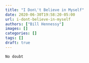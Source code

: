 ```yaml
---
title: "I Don\'t Believe in Myself"
date: 2020-06-30T19:58:20-05:00
url: i-dont-believe-in-myself
authors: ["Bill Hennessy"]
images: []
categories: []
tags: []
draft: true
---
```


	No doubt
